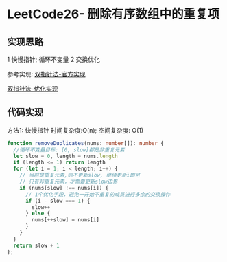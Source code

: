 # LeetCode26- 删除有序数组中的重复项

## 实现思路

1 快慢指针; 循环不变量
2 交换优化

参考实现:
[双指针法-官方实现](https://leetcode.cn/problems/remove-duplicates-from-sorted-array/solution/shan-chu-pai-xu-shu-zu-zhong-de-zhong-fu-tudo/)

[双指针法-优化实现](https://leetcode.cn/problems/remove-duplicates-from-sorted-array/solution/shuang-zhi-zhen-shan-chu-zhong-fu-xiang-dai-you-hu/)


## 代码实现

方法1: 快慢指针  时间复杂度:O(n); 空间复杂度: O(1)

```ts
function removeDuplicates(nums: number[]): number {
  //循环不变量目标: [0, slow]都是非重复元素
  let slow = 0, length = nums.length
  if (length <= 1) return length
  for (let i = 1; i < length; i++) {
    // 当前是重复元素,则不更新slow, 继续更新i即可
    // 只有非重复元素，才需要更新slow边界
    if (nums[slow] !== nums[i]) {
      // 1个优化手段，避免一开始不重复的成员进行多余的交换操作
      if (i - slow === 1) {
        slow++
      } else {
        nums[++slow] = nums[i]
      }
    }
  }
  return slow + 1
};
```